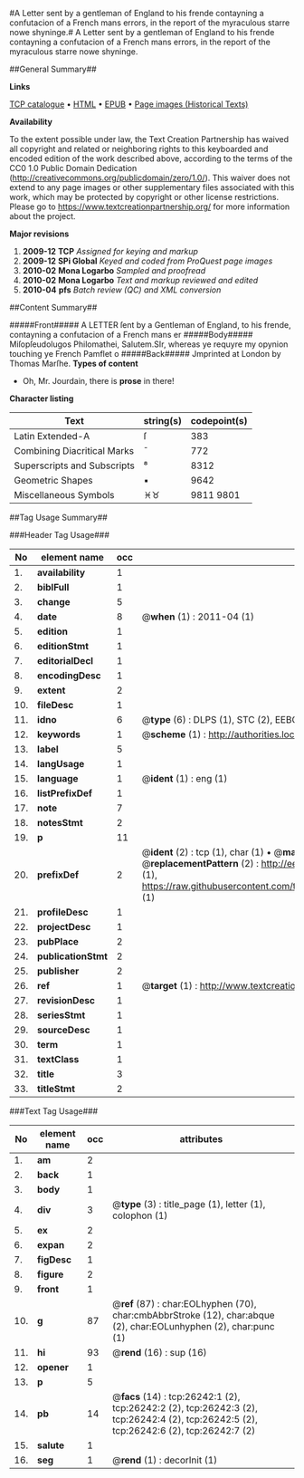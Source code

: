 #A Letter sent by a gentleman of England to his frende contayning a confutacion of a French mans errors, in the report of the myraculous starre nowe shyninge.#
A Letter sent by a gentleman of England to his frende contayning a confutacion of a French mans errors, in the report of the myraculous starre nowe shyninge.

##General Summary##

**Links**

[TCP catalogue](http://www.ota.ox.ac.uk/tcp/)  • 
[HTML](http://tei.it.ox.ac.uk/tcp/Texts-HTML/free/A05/A05372.html)  • 
[EPUB](http://tei.it.ox.ac.uk/tcp/Texts-EPUB/free/A05/A05372.epub) • 
[Page images (Historical Texts)](https://historicaltexts.jisc.ac.uk/eebo-23106732e)

**Availability**

To the extent possible under law, the Text Creation Partnership has waived all copyright and related or neighboring rights to this keyboarded and encoded edition of the work described above, according to the terms of the CC0 1.0 Public Domain Dedication (http://creativecommons.org/publicdomain/zero/1.0/). This waiver does not extend to any page images or other supplementary files associated with this work, which may be protected by copyright or other license restrictions. Please go to https://www.textcreationpartnership.org/ for more information about the project.

**Major revisions**

1. __2009-12__ __TCP__ *Assigned for keying and markup*
1. __2009-12__ __SPi Global__ *Keyed and coded from ProQuest page images*
1. __2010-02__ __Mona Logarbo__ *Sampled and proofread*
1. __2010-02__ __Mona Logarbo__ *Text and markup reviewed and edited*
1. __2010-04__ __pfs__ *Batch review (QC) and XML conversion*

##Content Summary##

#####Front#####
A LETTER ſent by a Gentleman of England, to his frende, contayning a confutacion of a French mans er
#####Body#####
Miſopſeudolugos Philomathei, Salutem.SIr, whereas ye requyre my opynion touching ye French Pamflet o
#####Back#####
Jmprinted at London by Thomas Marſhe.
**Types of content**

  * Oh, Mr. Jourdain, there is **prose** in there!

**Character listing**


|Text|string(s)|codepoint(s)|
|---|---|---|
|Latin Extended-A|ſ|383|
|Combining             Diacritical Marks|̄|772|
|Superscripts             and Subscripts|⁸|8312|
|Geometric Shapes|▪|9642|
|Miscellaneous Symbols|♓♉|9811 9801|

##Tag Usage Summary##

###Header Tag Usage###

|No|element name|occ|attributes|
|---|---|---|---|
|1.|__availability__|1||
|2.|__biblFull__|1||
|3.|__change__|5||
|4.|__date__|8| @__when__ (1) : 2011-04 (1)|
|5.|__edition__|1||
|6.|__editionStmt__|1||
|7.|__editorialDecl__|1||
|8.|__encodingDesc__|1||
|9.|__extent__|2||
|10.|__fileDesc__|1||
|11.|__idno__|6| @__type__ (6) : DLPS (1), STC (2), EEBO-CITATION (1), OCLC (1), VID (1)|
|12.|__keywords__|1| @__scheme__ (1) : http://authorities.loc.gov/ (1)|
|13.|__label__|5||
|14.|__langUsage__|1||
|15.|__language__|1| @__ident__ (1) : eng (1)|
|16.|__listPrefixDef__|1||
|17.|__note__|7||
|18.|__notesStmt__|2||
|19.|__p__|11||
|20.|__prefixDef__|2| @__ident__ (2) : tcp (1), char (1)  •  @__matchPattern__ (2) : ([0-9\-]+):([0-9IVX]+) (1), (.+) (1)  •  @__replacementPattern__ (2) : http://eebo.chadwyck.com/downloadtiff?vid=$1&page=$2 (1), https://raw.githubusercontent.com/textcreationpartnership/Texts/master/tcpchars.xml#$1 (1)|
|21.|__profileDesc__|1||
|22.|__projectDesc__|1||
|23.|__pubPlace__|2||
|24.|__publicationStmt__|2||
|25.|__publisher__|2||
|26.|__ref__|1| @__target__ (1) : http://www.textcreationpartnership.org/docs/. (1)|
|27.|__revisionDesc__|1||
|28.|__seriesStmt__|1||
|29.|__sourceDesc__|1||
|30.|__term__|1||
|31.|__textClass__|1||
|32.|__title__|3||
|33.|__titleStmt__|2||


###Text Tag Usage###

|No|element name|occ|attributes|
|---|---|---|---|
|1.|__am__|2||
|2.|__back__|1||
|3.|__body__|1||
|4.|__div__|3| @__type__ (3) : title_page (1), letter (1), colophon (1)|
|5.|__ex__|2||
|6.|__expan__|2||
|7.|__figDesc__|1||
|8.|__figure__|2||
|9.|__front__|1||
|10.|__g__|87| @__ref__ (87) : char:EOLhyphen (70), char:cmbAbbrStroke (12), char:abque (2), char:EOLunhyphen (2), char:punc (1)|
|11.|__hi__|93| @__rend__ (16) : sup (16)|
|12.|__opener__|1||
|13.|__p__|5||
|14.|__pb__|14| @__facs__ (14) : tcp:26242:1 (2), tcp:26242:2 (2), tcp:26242:3 (2), tcp:26242:4 (2), tcp:26242:5 (2), tcp:26242:6 (2), tcp:26242:7 (2)|
|15.|__salute__|1||
|16.|__seg__|1| @__rend__ (1) : decorInit (1)|
